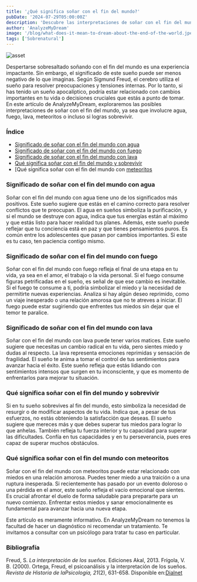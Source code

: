 ```yaml
---
title: '¿Qué significa soñar con el fin del mundo?'
pubDate: '2024-07-29T05:00:00Z'
description: 'Descubre las interpretaciones de soñar con el fin del mundo. Aprende qué significa soñar con el fin del mundo con agua, fuego, lava, meteoritos y más.'
author: 'AnalyzeMyDream'
image: '/blog/what-does-it-mean-to-dream-about-the-end-of-the-world.jpeg'
tags: ['Sobrenatural']
---
```


![asset](/blog/what-does-it-mean-to-dream-about-the-end-of-the-world.jpeg)

Despertarse sobresaltado soñando con el fin del mundo es una experiencia impactante. Sin embargo, el significado de este sueño puede ser menos negativo de lo que imaginas. Según Sigmund Freud, el cerebro utiliza el sueño para resolver preocupaciones y tensiones internas. Por lo tanto, si has tenido un sueño apocalíptico, podría estar relacionado con cambios importantes en tu vida o decisiones cruciales que estás a punto de tomar. En este artículo de AnalyzeMyDream, exploraremos las posibles interpretaciones de soñar con el fin del mundo, ya sea que involucre agua, fuego, lava, meteoritos o incluso si logras sobrevivir.

### Índice

- [Significado de soñar con el fin del mundo con agua](#significado-de-soñar-con-el-fin-del-mundo-con-agua)
- [Significado de soñar con el fin del mundo con fuego](#significado-de-soñar-con-el-fin-del-mundo-con-fuego)
- [Significado de soñar con el fin del mundo con lava](#significado-de-soñar-con-el-fin-del-mundo-con-lava)
- [Qué significa soñar con el fin del mundo y sobrevivir](#qué-significa-sonar-con-el-fin-del-mundo-y-sobrevivir)
- [Qué significa soñar con el fin del mundo con [meteoritos](#que-significa-soñar-con-el-fin-del-mundo-con-meteoritos)

### Significado de soñar con el fin del mundo con agua

Soñar con el fin del mundo con agua tiene uno de los significados más positivos. Este sueño sugiere que estás en el camino correcto para resolver conflictos que te preocupan. El agua en sueños simboliza la purificación, y si el mundo se destruye con agua, indica que tus energías están al máximo y que estás listo para hacer realidad tus planes. Además, este sueño puede reflejar que tu conciencia está en paz y que tienes pensamientos puros. Es común entre los adolescentes que pasan por cambios importantes. Si este es tu caso, ten paciencia contigo mismo.

### Significado de soñar con el fin del mundo con fuego

Soñar con el fin del mundo con fuego refleja el final de una etapa en tu vida, ya sea en el amor, el trabajo o la vida personal. Si el fuego consume figuras petrificadas en el sueño, es señal de que ese cambio es inevitable. Si el fuego te consume a ti, podría simbolizar el miedo y la necesidad de permitirte nuevas experiencias. Analiza si hay algún deseo reprimido, como un viaje inesperado o una relación amorosa que no te atreves a iniciar. El fuego puede estar sugiriendo que enfrentes tus miedos sin dejar que el temor te paralice.

### Significado de soñar con el fin del mundo con lava

Soñar con el fin del mundo con lava puede tener varios matices. Este sueño sugiere que necesitas un cambio radical en tu vida, pero sientes miedo y dudas al respecto. La lava representa emociones reprimidas y sensación de fragilidad. El sueño te anima a tomar el control de tus sentimientos para avanzar hacia el éxito. Este sueño refleja que estás lidiando con sentimientos intensos que surgen en tu inconsciente, y que es momento de enfrentarlos para mejorar tu situación.

### Qué significa soñar con el fin del mundo y sobrevivir

Si en tu sueño sobrevives al fin del mundo, esto simboliza la necesidad de resurgir o de modificar aspectos de tu vida. Indica que, a pesar de tus esfuerzos, no estás obteniendo la satisfacción que deseas. El sueño sugiere que mereces más y que debes superar tus miedos para lograr lo que anhelas. También refleja tu fuerza interior y tu capacidad para superar las dificultades. Confía en tus capacidades y en tu perseverancia, pues eres capaz de superar muchos obstáculos.

### Qué significa soñar con el fin del mundo con meteoritos

Soñar con el fin del mundo con meteoritos puede estar relacionado con miedos en una relación amorosa. Puedes tener miedo a una traición o a una ruptura inesperada. Si recientemente has pasado por un evento doloroso o una pérdida en el amor, este sueño refleja el vacío emocional que sientes. Es crucial afrontar el duelo de forma saludable para prepararte para un nuevo comienzo. Enfrentar estos miedos y sanar emocionalmente es fundamental para avanzar hacia una nueva etapa.

Este artículo es meramente informativo. En AnalyzeMyDream no tenemos la facultad de hacer un diagnóstico ni recomendar un tratamiento. Te invitamos a consultar con un psicólogo para tratar tu caso en particular.

### Bibliografía

Freud, S. *La interpretación de los sueños*. Ediciones Akal, 2013.
Frígola, V. B. (2000). Ortega, Freud, el psicoanálisis y la interpretación de los sueños. *Revista de Historia de laPsicología, 21*(2), 631-658. Disponible en:[Dialnet](https://dialnet.unirioja.es/servlet/articulo?codigo=68787)